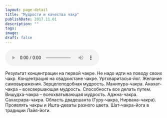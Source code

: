 ```yaml
---
layout: page-detail
title: "Мудрости и качества чакр"
publishDate: 2017.11.01
description: ""
tags:
image:
draft: false
---
```


<audio title="2017.11.01 - Мудрости и качества чакр.mp3" src="/upload/iblock/93d/93daaa83b712528cff1cf4d32dbaaa89.mp3" controls=""></audio>

 Результат концентрации на первой чакре. Не надо идти на поводу своих чакр. Концентрация на свадхистане чакре. Уртхваритасья-йог. Желание самовыражения. Зерцелоподобная мудрость. Манипура-чакра. Анахат-чакра – всесвершающая мудрость. Способность все делать путем. Вишудха-чакра – всеохватывающая мудрость. Аджна-чакра. Сахасрара-чакра. Область двадешанта (Гуру-чакра, Нирвана-чакра). Проявлять чакры и Ишта-деваты разного цвета. Шат-чакра-йога в традиции Лайя-йоги. 

  
